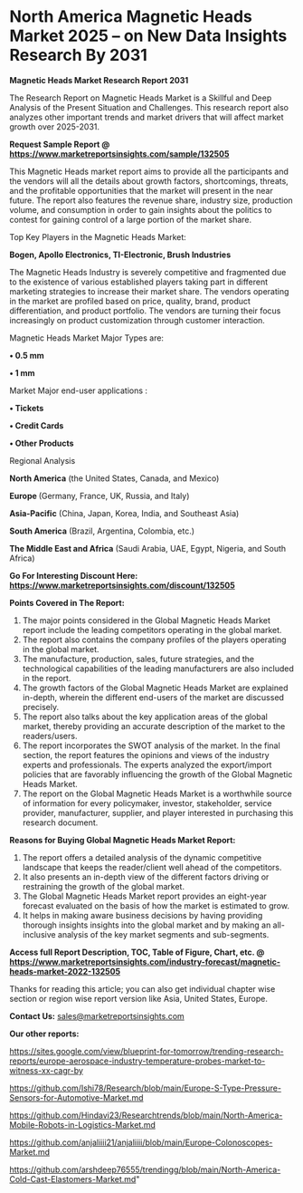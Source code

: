# North America Magnetic Heads Market 2025 – on New Data Insights Research By 2031

<strong>Magnetic Heads Market Research Report 2031</strong>

The Research Report on Magnetic Heads Market is a Skillful and Deep Analysis of the Present Situation and Challenges. This research report also analyzes other important trends and market drivers that will affect market growth over 2025-2031.

<strong>Request Sample Report @ <a href=https://www.marketreportsinsights.com/sample/132505>https://www.marketreportsinsights.com/sample/132505</a></strong>

This Magnetic Heads market report aims to provide all the participants and the vendors will all the details about growth factors, shortcomings, threats, and the profitable opportunities that the market will present in the near future. The report also features the revenue share, industry size, production volume, and consumption in order to gain insights about the politics to contest for gaining control of a large portion of the market share.

Top Key Players in the Magnetic Heads Market:

<strong>Bogen, Apollo Electronics, TI-Electronic, Brush Industries</strong>

The Magnetic Heads Industry is severely competitive and fragmented due to the existence of various established players taking part in different marketing strategies to increase their market share. The vendors operating in the market are profiled based on price, quality, brand, product differentiation, and product portfolio. The vendors are turning their focus increasingly on product customization through customer interaction.

Magnetic Heads Market Major Types are:

<strong>• 0.5 mm

• 1 mm</strong>

Market Major end-user applications :

<strong>• Tickets

• Credit Cards

• Other Products</strong>

Regional Analysis

</u><strong><b>North America</b></strong> (the United States, Canada, and Mexico)

<strong><b>Europe </b></strong>(Germany, France, UK, Russia, and Italy)

<strong><b>Asia-Pacific</b></strong> (China, Japan, Korea, India, and Southeast Asia)

<strong><b>South America</b></strong> (Brazil, Argentina, Colombia, etc.)

<strong><b>The Middle East and Africa</b></strong> (Saudi Arabia, UAE, Egypt, Nigeria, and South Africa)

<strong>Go For Interesting Discount Here: <a href=https://www.marketreportsinsights.com/discount/132505>https://www.marketreportsinsights.com/discount/132505</a></strong>

<strong>Points Covered in The Report:</strong>
<ol>
  <li>The major points considered in the Global Magnetic Heads Market report include the leading competitors operating in the global market.</li>
  <li>The report also contains the company profiles of the players operating in the global market.</li>
  <li>The manufacture, production, sales, future strategies, and the technological capabilities of the leading manufacturers are also included in the report.</li>
  <li>The growth factors of the Global Magnetic Heads Market are explained in-depth, wherein the different end-users of the market are discussed precisely.</li>
  <li>The report also talks about the key application areas of the global market, thereby providing an accurate description of the market to the readers/users.</li>
  <li>The report incorporates the SWOT analysis of the market. In the final section, the report features the opinions and views of the industry experts and professionals. The experts analyzed the export/import policies that are favorably influencing the growth of the Global Magnetic Heads Market.</li>
  <li>The report on the Global Magnetic Heads Market is a worthwhile source of information for every policymaker, investor, stakeholder, service provider, manufacturer, supplier, and player interested in purchasing this research document.</li>
</ol>
<strong>Reasons for Buying Global Magnetic Heads Market Report:</strong>

<ol>
  <li>The report offers a detailed analysis of the dynamic competitive landscape that keeps the reader/client well ahead of the competitors.</li>
  <li>It also presents an in-depth view of the different factors driving or restraining the growth of the global market.</li>
  <li>The Global Magnetic Heads Market report provides an eight-year forecast evaluated on the basis of how the market is estimated to grow.</li>
  <li>It helps in making aware business decisions by having providing thorough insights insights into the global market and by making an all-inclusive analysis of the key market segments and sub-segments.</li>
</ol>
<strong>Access full Report Description, TOC, Table of Figure, Chart, etc. @ <a href=https://www.marketreportsinsights.com/industry-forecast/magnetic-heads-market-2022-132505>https://www.marketreportsinsights.com/industry-forecast/magnetic-heads-market-2022-132505</a></strong>


Thanks for reading this article; you can also get individual chapter wise section or region wise report version like Asia, United States, Europe.

<strong>Contact Us:</strong>
sales@marketreportsinsights.com

<strong>Our other reports:</strong>

<a href=https://sites.google.com/view/blueprint-for-tomorrow/trending-research-reports/europe-aerospace-industry-temperature-probes-market-to-witness-xx-cagr-by>https://sites.google.com/view/blueprint-for-tomorrow/trending-research-reports/europe-aerospace-industry-temperature-probes-market-to-witness-xx-cagr-by</a>

<a href=https://github.com/Ishi78/Research/blob/main/Europe-S-Type-Pressure-Sensors-for-Automotive-Market.md>https://github.com/Ishi78/Research/blob/main/Europe-S-Type-Pressure-Sensors-for-Automotive-Market.md</a>

<a href=https://github.com/Hindavi23/Researchtrends/blob/main/North-America-Mobile-Robots-in-Logistics-Market.md>https://github.com/Hindavi23/Researchtrends/blob/main/North-America-Mobile-Robots-in-Logistics-Market.md</a>

<a href=https://github.com/anjaliiii21/anjaliiii/blob/main/Europe-Colonoscopes-Market.md>https://github.com/anjaliiii21/anjaliiii/blob/main/Europe-Colonoscopes-Market.md</a>

<a href=https://github.com/arshdeep76555/trendingg/blob/main/North-America-Cold-Cast-Elastomers-Market.md>https://github.com/arshdeep76555/trendingg/blob/main/North-America-Cold-Cast-Elastomers-Market.md</a>"
